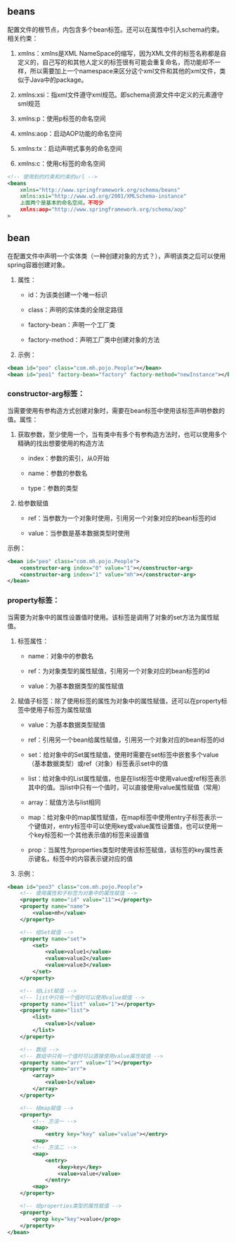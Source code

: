## beans
配置文件的根节点，内包含多个bean标签。还可以在属性中引入schema约束。相关约束：
1. xmlns：xmlns是XML NameSpace的缩写，因为XML文件的标签名称都是自定义的，自己写的和其他人定义的标签很有可能会重复命名，而功能却不一样，所以需要加上一个namespace来区分这个xml文件和其他的xml文件，类似于Java中的package。

2. xmlns:xsi：指xml文件遵守xml规范。即schema资源文件中定义的元素遵守sml规范
3. xmlns:p：使用p标签的命名空间
4. xmlns:aop：启动AOP功能的命名空间
5. xmlns:tx：启动声明式事务的命名空间
6. xmlns:c：使用c标签的命名空间
```xml
<!-- 使用到的约束和约束的url -->
<beans
    xmlns="http://www.springframework.org/schema/beans"
    xmlns:xsi="http://www.w3.org/2001/XMLSchema-instance"
    上面两个是基本的命名空间，不可少
    xmlns:aop="http://www.springframework.org/schema/aop"
>
```

## bean
在配置文件中声明一个实体类（一种创建对象的方式？），声明该类之后可以使用spring容器创建对象。
1. 属性：
    * id：为该类创建一个唯一标识

    * class：声明的实体类的全限定路径
    * factory-bean：声明一个工厂类
    * factory-method：声明工厂类中创建对象的方法
2. 示例：
```xml
<bean id="peo" class="com.mh.pojo.People"></bean>
<bean id="peo1" factory-bean="factory" factory-method="newInstance"></bean>
```
### constructor-arg标签：
当需要使用有参构造方式创建对象时，需要在bean标签中使用该标签声明参数的值。属性：
1. 获取参数，至少使用一个，当有类中有多个有参构造方法时，也可以使用多个精确的找出想要使用的构造方法
    * index：参数的索引，从0开始

    * name：参数的参数名
    * type：参数的类型
2. 给参数赋值
    * ref：当参数为一个对象时使用，引用另一个对象对应的bean标签的id

    * value：当参数是基本数据类型时使用

示例：
```xml
<bean id="peo" class="com.mh.pojo.People">
    <constructor-arg index="0" value="1"></constructor-arg>
    <constructor-arg index="1" value="mh"></constructor-arg>
</bean>
```
### property标签：
当需要为对象中的属性设置值时使用。该标签是调用了对象的set方法为属性赋值。
1. 标签属性：
    * name：对象中的参数名

    * ref：为对象类型的属性赋值，引用另一个对象对应的bean标签的id
    * value：为基本数据类型的属性赋值
2. 赋值子标签：除了使用标签的属性为对象中的属性赋值，还可以在property标签中使用子标签为属性赋值
    * value：为基本数据类型赋值

    * ref：引用另一个bean给属性赋值，引用另一个对象对应的bean标签的id
    * set：给对象中的Set属性赋值，使用时需要在set标签中嵌套多个value（基本数据类型）或ref（对象）标签表示set中的值
    * list：给对象中的List属性赋值，也是在list标签中使用value或ref标签表示其中的值。当list中只有一个值时，可以直接使用value属性赋值（常用）
    * array：赋值方法与list相同
    * map：给对象中的map属性赋值，在map标签中使用entry子标签表示一个键值对，entry标签中可以使用key或value属性设置值，也可以使用一个key标签和一个其他表示值的标签来设置值
    * prop：当属性为properties类型时使用该标签赋值，该标签的key属性表示键名，标签中的内容表示键对应的值
3. 示例：
```xml
<bean id="peo3" class="com.mh.pojo.People">
    <!-- 使用属性和子标签为对象中的属性赋值 -->
    <property name="id" value="11"></property>
    <property name="name">
        <value>mh</value>
    </property>

    <!-- 给Set赋值 -->
    <property name="set">
        <set>
            <value>value1</value>
            <value>value2</value>
            <value>value3</value>
        </set>
    </property>

    <!-- 给List赋值 -->
    <!-- list中只有一个值时可以使用value赋值 -->
    <property name="list" value="1"></property>
    <property name="list">
        <list>
            <value>1</value>
        </list>
    </property>

    <!-- 数组 -->
    <!-- 数组中只有一个值时可以直接使用value属性赋值 -->
    <property name="arr" value="1"></property>
    <property name="arr">
        <array>
            <value>1</value>
        </array>
    </property>

    <!-- 给map赋值 -->
    <property>
        <!-- 方法一 -->
        <map>
            <entry key="key" value="value"></entry>
        <map>
        <!-- 方法二 -->
        <map>
            <entry>
                <key>key</key>
                <value>value</value>
            </entry>
        <map>
    </property>

    <!-- 给properties类型的属性赋值 -->
    <property>
        <prop key="key">value</prop>
    </property>
</bean>
```
